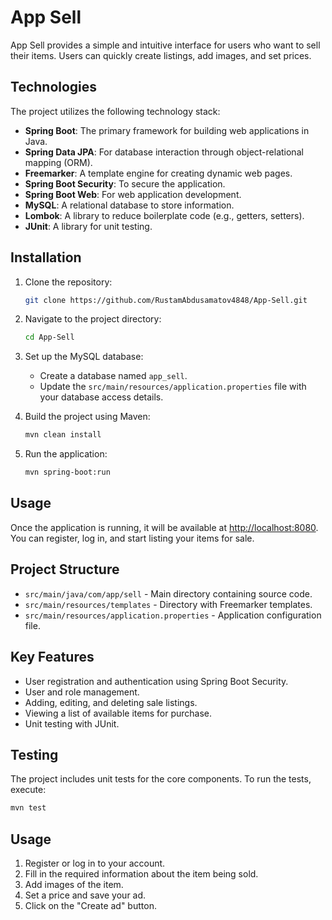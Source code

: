 # App Sell

App Sell provides a simple and intuitive interface for users who want to sell their items.
Users can quickly create listings, add images, and set prices.

## Technologies

The project utilizes the following technology stack:

- **Spring Boot**: The primary framework for building web applications in Java.
- **Spring Data JPA**: For database interaction through object-relational mapping (ORM).
- **Freemarker**: A template engine for creating dynamic web pages.
- **Spring Boot Security**: To secure the application.
- **Spring Boot Web**: For web application development.
- **MySQL**: A relational database to store information.
- **Lombok**: A library to reduce boilerplate code (e.g., getters, setters).
- **JUnit**: A library for unit testing.

## Installation

1. Clone the repository:

    ```bash
    git clone https://github.com/RustamAbdusamatov4848/App-Sell.git
    ```

2. Navigate to the project directory:

    ```bash
    cd App-Sell
    ```

3. Set up the MySQL database:

    - Create a database named `app_sell`.
    - Update the `src/main/resources/application.properties` file with your database access details.

4. Build the project using Maven:

    ```bash
    mvn clean install
    ```

5. Run the application:

    ```bash
    mvn spring-boot:run
    ```

## Usage

Once the application is running, it will be available at [http://localhost:8080](http://localhost:8080). You can register, log in, and start listing your items for sale.

## Project Structure

- `src/main/java/com/app/sell` - Main directory containing source code.
- `src/main/resources/templates` - Directory with Freemarker templates.
- `src/main/resources/application.properties` - Application configuration file.

## Key Features

- User registration and authentication using Spring Boot Security.
- User and role management.
- Adding, editing, and deleting sale listings.
- Viewing a list of available items for purchase.
- Unit testing with JUnit.

## Testing

The project includes unit tests for the core components. To run the tests, execute:

```bash
mvn test
```
## Usage

1. Register or log in to your account.
2. Fill in the required information about the item being sold.
3. Add images of the item.
4. Set a price and save your ad.
5. Click on the "Create ad" button.
